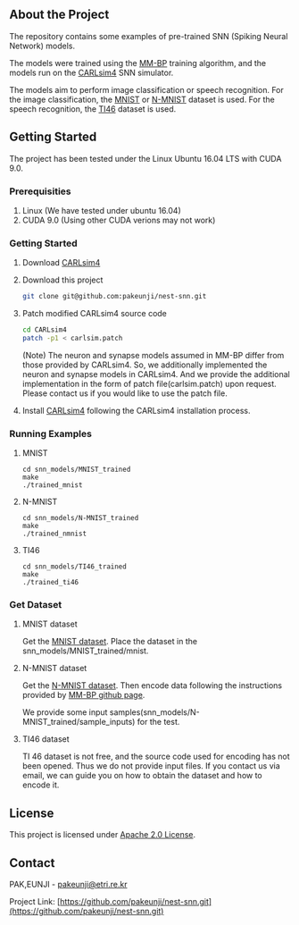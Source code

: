## About the Project

The repository contains some examples of pre-trained SNN (Spiking Neural Network) models. 

The models were trained using the [MM-BP](https://github.com/jinyyy666/mm-bp-snn) training algorithm, and the models run on the [CARLsim4](https://github.com/UCI-CARL/CARLsim4) SNN simulator. 

The models aim to perform image classification or speech recognition. For the image classification, the [MNIST](http://yann.lecun.com/exdb/mnist/) or [N-MNIST](http://www.garrickorchard.com/datasets/n-mnist) dataset is used. For the speech recognition, the [TI46](https://catalog.ldc.upenn.edu/LDC93S9) dataset is used.

## Getting Started

The project has been tested under the Linux Ubuntu 16.04 LTS with CUDA 9.0.

### Prerequisities

1. Linux (We have tested under ubuntu 16.04)
2. CUDA 9.0 (Using other CUDA verions may not work)

### Getting Started

1. Download [CARLsim4](https://github.com/UCI-CARL/CARLsim4)

2. Download this project
    ```sh
    git clone git@github.com:pakeunji/nest-snn.git
    ```
3. Patch modified CARLsim4 source code
    ```sh
    cd CARLsim4
    patch -p1 < carlsim.patch
    ```
    (Note) The neuron and synapse models assumed in MM-BP differ from those provided by CARLsim4. 
    So, we additionally implemented the neuron and synapse models in CARLsim4. 
    And we provide the additional implementation in the form of patch file(carlsim.patch) upon request.
    Please contact us if you would like to use the patch file.
    
4. Install [CARLsim4](https://github.com/UCI-CARL/CARLsim4) following the CARLsim4 installation process.
    
### Running Examples 

1. MNIST
    ```
    cd snn_models/MNIST_trained
    make
    ./trained_mnist 
    ```
2. N-MNIST
    ```
    cd snn_models/N-MNIST_trained
    make
    ./trained_nmnist 
    ```
3. TI46
    ```
    cd snn_models/TI46_trained
    make
    ./trained_ti46
    ```

### Get Dataset
1. MNIST dataset 

    Get the [MNIST dataset](http://yann.lecun.com/exdb/mnist). 
    Place the dataset in the snn_models/MNIST_trained/mnist.
    
2. N-MNIST dataset

    Get the [N-MNIST dataset](http://www.garrickorchard.com/datasets/n-mnist).
    Then encode data following the instructions provided by [MM-BP github page](https://github.com/jinyyy666/mm-bp-snn).
    
    We provide some input samples(snn_models/N-MNIST_trained/sample_inputs) for the test. 
3. TI46 dataset

    TI 46 dataset is not free, and the source code used for encoding has not been opened.
    Thus we do not provide input files. If you contact us via email, we can guide you on how to obtain the dataset and how to encode it.
    
<!-- LICENSE -->
## License
This project is licensed under [Apache 2.0 License](LICENSE).

<!-- CONTACT -->
## Contact
PAK,EUNJI - pakeunji@etri.re.kr

Project Link: [https://github.com/pakeunji/nest-snn.git](https://github.com/pakeunji/nest-snn.git)



